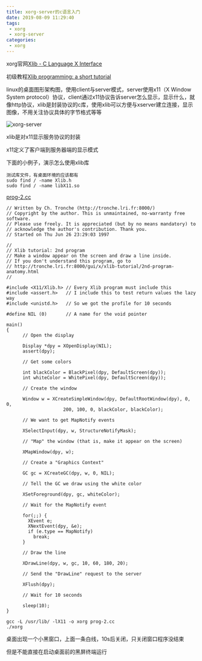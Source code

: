 ```yaml
---
title: xorg-server的c语言入门
date: 2019-08-09 11:29:40
tags:
 - xorg
 - xorg-server
categories:
 - xorg
---
```


xorg官网[Xlib - C Language X Interface](https://www.x.org/releases/X11R7.7/doc/libX11/libX11/libX11.html#Introduction_to_Xlib)

初级教程[Xlib programming: a short tutorial](https://tronche.com/gui/x/xlib-tutorial/)

linux的桌面图形架构图，使用client与server模式，server使用x11（X Window System protocol）协议，client通过x11协议告诉server怎么显示，显示什么，就像http协议，xlib是封装协议的c库，使用xlib可以方便与xserver建立连接，显示图像，不用关注协议具体的字节格式等等

![xorg-server](xorg-server.png)

xlib是对x11显示服务协议的封装

x11定义了客户端到服务器端的显示模式

下面的小例子，演示怎么使用xlib库

```
测试库文件，有桌面环境的应该都有
sudo find / -name Xlib.h
sudo find / -name libX11.so
```

[prog-2.cc](https://tronche.com/gui/x/xlib-tutorial/prog-2.cc)
```
// Written by Ch. Tronche (http://tronche.lri.fr:8000/)
// Copyright by the author. This is unmaintained, no-warranty free software. 
// Please use freely. It is appreciated (but by no means mandatory) to
// acknowledge the author's contribution. Thank you.
// Started on Thu Jun 26 23:29:03 1997

//
// Xlib tutorial: 2nd program
// Make a window appear on the screen and draw a line inside.
// If you don't understand this program, go to
// http://tronche.lri.fr:8000/gui/x/xlib-tutorial/2nd-program-anatomy.html
//

#include <X11/Xlib.h> // Every Xlib program must include this
#include <assert.h>   // I include this to test return values the lazy way
#include <unistd.h>   // So we got the profile for 10 seconds

#define NIL (0)       // A name for the void pointer

main()
{
      // Open the display

      Display *dpy = XOpenDisplay(NIL);
      assert(dpy);

      // Get some colors

      int blackColor = BlackPixel(dpy, DefaultScreen(dpy));
      int whiteColor = WhitePixel(dpy, DefaultScreen(dpy));

      // Create the window

      Window w = XCreateSimpleWindow(dpy, DefaultRootWindow(dpy), 0, 0, 
				     200, 100, 0, blackColor, blackColor);

      // We want to get MapNotify events

      XSelectInput(dpy, w, StructureNotifyMask);

      // "Map" the window (that is, make it appear on the screen)

      XMapWindow(dpy, w);

      // Create a "Graphics Context"

      GC gc = XCreateGC(dpy, w, 0, NIL);

      // Tell the GC we draw using the white color

      XSetForeground(dpy, gc, whiteColor);

      // Wait for the MapNotify event

      for(;;) {
	    XEvent e;
	    XNextEvent(dpy, &e);
	    if (e.type == MapNotify)
		  break;
      }

      // Draw the line
      
      XDrawLine(dpy, w, gc, 10, 60, 180, 20);

      // Send the "DrawLine" request to the server

      XFlush(dpy);

      // Wait for 10 seconds

      sleep(10);
}
```

```
gcc -L /usr/lib/ -lX11 -o xorg prog-2.cc
./xorg

```
桌面出现一个小黑窗口，上面一条白线，10s后关闭，只关闭窗口程序没结束

但是不能直接在启动桌面前的黑屏终端运行